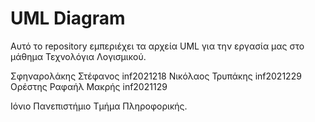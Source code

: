 # UML Diagram

Αυτό τo repository εμπεριέχει τα αρχεία UML για την εργασία μας στο μάθημα Τεχνολόγια Λογισμικού.

Σφηναρολάκης Στέφανος inf2021218 Νικόλαος Τρυπάκης inf2021229 Ορέστης Ραφαήλ Μακρής inf2021129

Ιόνιο Πανεπιστήμιο Τμήμα Πληροφορικής.
